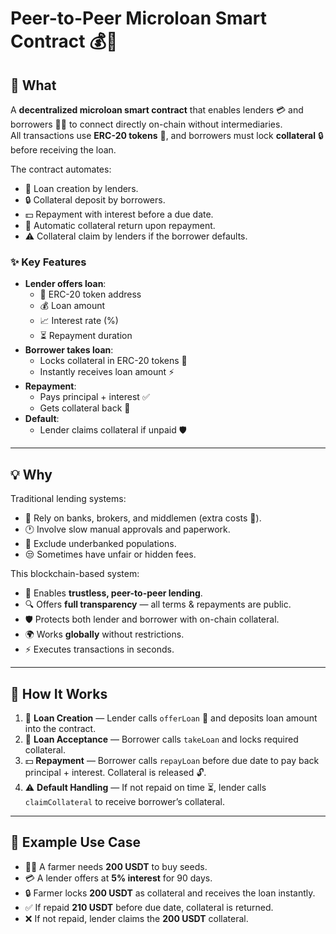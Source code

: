 # Peer-to-Peer Microloan Smart Contract 💰🤝

## 📌 What
A **decentralized microloan smart contract** that enables lenders 💳 and borrowers 🧑‍🌾 to connect directly on-chain without intermediaries.  
All transactions use **ERC-20 tokens** 💱, and borrowers must lock **collateral** 🔒 before receiving the loan.

The contract automates:
- 📝 Loan creation by lenders.
- 🔒 Collateral deposit by borrowers.
- 💵 Repayment with interest before a due date.  
- 🔄 Automatic collateral return upon repayment.
- ⚠️ Collateral claim by lenders if the borrower defaults. 
 
### ✨ Key Features
- **Lender offers loan**:
  - 📍 ERC-20 token address
  - 💰 Loan amount
  - 📈 Interest rate (%)
  - ⏳ Repayment duration
- **Borrower takes loan**:
  - Locks collateral in ERC-20 tokens 💱
  - Instantly receives loan amount ⚡
- **Repayment**:
  - Pays principal + interest ✅
  - Gets collateral back 🔄
- **Default**:
  - Lender claims collateral if unpaid 🛡️

---

## 💡 Why
Traditional lending systems:
- 🏦 Rely on banks, brokers, and middlemen (extra costs 💸).
- 🕐 Involve slow manual approvals and paperwork.
- 🚫 Exclude underbanked populations.
- 😒 Sometimes have unfair or hidden fees.

This blockchain-based system:
- 🤝 Enables **trustless, peer-to-peer lending**.
- 🔍 Offers **full transparency** — all terms & repayments are public.
- 🛡️ Protects both lender and borrower with on-chain collateral.
- 🌍 Works **globally** without restrictions.
- ⚡ Executes transactions in seconds.

---

## 🔄 How It Works
1. 🏦 **Loan Creation** — Lender calls `offerLoan` 📜 and deposits loan amount into the contract.
2. 🧾 **Loan Acceptance** — Borrower calls `takeLoan` and locks required collateral.
3. 💵 **Repayment** — Borrower calls `repayLoan` before due date to pay back principal + interest. Collateral is released 🔓.
4. ⚠️ **Default Handling** — If not repaid on time ⏳, lender calls `claimCollateral` to receive borrower’s collateral.

---

## 🌱 Example Use Case
- 👨‍🌾 A farmer needs **200 USDT** to buy seeds.
- 💳 A lender offers at **5% interest** for 90 days.
- 🔒 Farmer locks **200 USDT** as collateral and receives the loan instantly.
- ✅ If repaid **210 USDT** before due date, collateral is returned.
- ❌ If not repaid, lender claims the **200 USDT** collateral.

